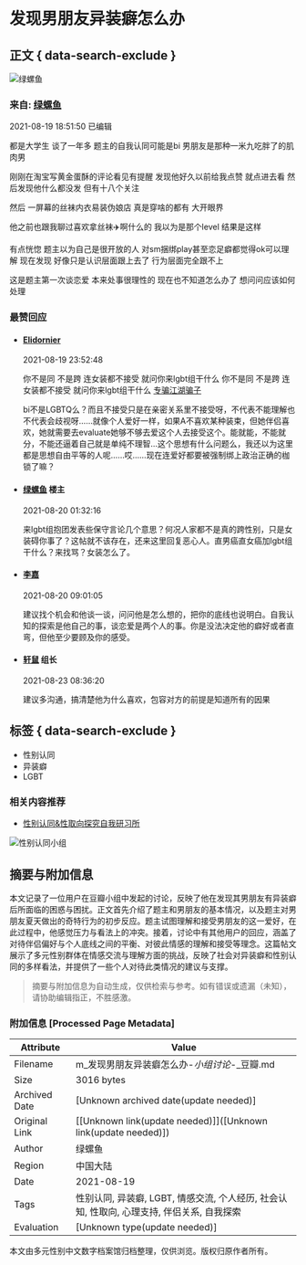 # 发现男朋友异装癖怎么办

## 正文 { data-search-exclude }


![绿螺鱼](https://img9.doubanio.com/icon/up216397879-5.jpg)

### 来自: [绿螺鱼](https://www.douban.com/people/216397879/)

2021-08-19 18:51:50 已编辑

都是大学生 谈了一年多 题主的自我认同可能是bi 男朋友是那种一米九吃胖了的肌肉男

刚刚在淘宝写黄金蛋酥的评论看见有提醒 发现他好久以前给我点赞 就点进去看 然后发现他什么都没发 但有十八个关注

然后 一屏幕的丝袜内衣易装伪娘店 真是穿啥的都有 大开眼界

他之前也跟我聊过喜欢拿丝袜✈️啊什么的 我以为是那个level 结果是这样

有点恍惚 题主以为自己是很开放的人 对sm捆绑play甚至恋足癖都觉得ok可以理解 现在发现 好像只是认识层面跟上去了 行为层面完全跟不上

这是题主第一次谈恋爱 本来处事很理性的 现在也不知道怎么办了 想问问应该如何处理

### 最赞回应

- #### [Elidornier](https://www.douban.com/people/232566001/)
  
    2021-08-19 23:52:48
    
    你不是同 不是跨 连女装都不接受 就问你来lgbt组干什么 你不是同 不是跨 连女装都不接受 就问你来lgbt组干什么 [专骗江湖骗子](https://www.douban.com/people/Litereas/)
    
    bi不是LGBTQ么？而且不接受只是在亲密关系里不接受呀，不代表不能理解也不代表会歧视呀……就像个人爱好一样，如果A不喜欢某种装束，但她伴侣喜欢，她就需要去evaluate她够不够去爱这个人去接受这个。能就能，不能就分，不能还逼着自己就是单纯不理智…这个思想有什么问题么，我还以为这里都是思想自由平等的人呢……哎……现在连爱好都要被强制绑上政治正确的枷锁了嘛？

- #### [绿螺鱼](https://www.douban.com/people/216397879/) 楼主
    
    2021-08-20 01:32:16

    来lgbt组抱团发表些保守言论几个意思？何况人家都不是真的跨性别，只是女装碍你事了？这帖就不该存在，还来这里回复恶心人。直男癌直女癌加lgbt组干什么？来找骂？女装怎么了。

- #### [李嘉](https://www.douban.com/people/68874712/) 

    2021-08-20 09:01:05

    建议找个机会和他谈一谈，问问他是怎么想的，把你的底线也说明白。自我认知的探索是他自己的事，谈恋爱是两个人的事。你是没法决定他的癖好或者直弯，但他至少要顾及你的感受。

- #### [轩鼠](https://www.douban.com/people/51367941/) 组长 
    
    2021-08-23 08:36:20

    建议多沟通，搞清楚他为什么喜欢，包容对方的前提是知道所有的因果

## 标签 { data-search-exclude }
- 性别认同
- 异装癖
- LGBT

### 相关内容推荐

- [性别认同&性取向探究自我研习所](https://www.douban.com/group/Gender_identity/?ref=sidebar)

![性别认同小组](https://img1.doubanio.com/view/group/sqxs/public/4c0fe1d29136470.webp)
<!-- tcd_original_link https://m.douban.com/group/topic/243086592/ -->


## 摘要与附加信息

<!-- tcd_abstract -->
本文记录了一位用户在豆瓣小组中发起的讨论，反映了他在发现其男朋友有异装癖后所面临的困惑与困扰。正文首先介绍了题主和男朋友的基本情况，以及题主对男朋友夏天做出的奇特行为的初步反应。题主试图理解和接受男朋友的这一爱好，在此过程中，他感觉压力与看法上的冲突。接着，讨论中有其他用户的回应，涵盖了对待伴侣偏好与个人底线之间的平衡、对彼此情感的理解和接受等理念。这篇帖文展示了多元性别群体在情感交流与理解方面的挑战，反映了社会对异装癖和性别认同的多样看法，并提供了一些个人对待此类情况的建议与支撑。
<!-- tcd_abstract_end -->

> 摘要与附加信息为自动生成，仅供检索与参考。如有错误或遗漏（未知），请协助编辑指正，不胜感激。

### 附加信息 [Processed Page Metadata]

| Attribute       | Value                                  |
|-----------------|----------------------------------------|
| Filename        | m_发现男朋友异装癖怎么办-_小组讨论_-_豆瓣.md                             |
| Size            | 3016 bytes                           |
| Archived Date   | [Unknown archived date(update needed)]                             |
| Original Link   | [[Unknown link(update needed)]]([Unknown link(update needed)])                       |
| Author          | 绿螺鱼                               |
| Region          | 中国大陆                               |
| Date            | 2021-08-19                                 |
| Tags            | 性别认同, 异装癖, LGBT, 情感交流, 个人经历, 社会认知, 性取向, 心理支持, 伴侣关系, 自我探索                                 |
| Evaluation            | [Unknown type(update needed)]                                 |
<!-- tcd_table_end -->

本文由多元性别中文数字档案馆归档整理，仅供浏览。版权归原作者所有。
